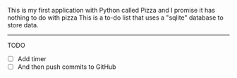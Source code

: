 This is my first application with Python called Pizza and I promise it has nothing to do with pizza
This is a to-do list that uses a "sqlite" database to store data.

---
TODO
- [ ] Add timer
- [ ] And then push commits to GitHub
